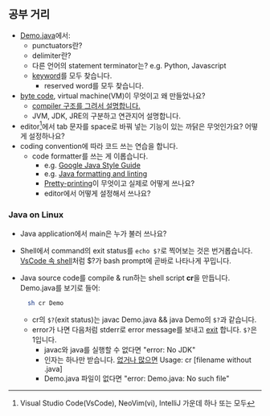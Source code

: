 ## 공부 거리

- [Demo.java](Demo.java)에서:
  - punctuators란?
  - delimiter란?
  - 다른 언어의 statement terminator는? e.g. Python, Javascript
  - [keyword](https://docs.oracle.com/javase/tutorial/java/nutsandbolts/_keywords.html)를 모두 찾습니다.
    - reserved word를 모두 찾습니다.
- [byte code](https://www.techtarget.com/whatis/definition/bytecode), virtual machine(VM)이 무엇이고 왜 만들었나요?
  - [compiler 구조를 그려서 설명합니다.][compiler]
  - JVM, JDK, JRE의 구분하고 연관지어 설명합니다.
- editor[^editors]에서 tab 문자를 space로 바꿔 넣는 기능이 있는 까닭은 무엇인가요? 어떻게 설정하나요?
- coding convention에 따라 코드 쓰는 연습을 합니다.
  - code formatter를 쓰는 게 이롭습니다.
    - e.g. [Google Java Style Guide](https://google.github.io/styleguide/javaguide.html)
    - e.g. [Java formatting and linting](https://code.visualstudio.com/docs/java/java-linting)
    - [Pretty-printing](https://en.wikipedia.org/wiki/Prettyprint)이 무엇이고 실제로 어떻게 쓰나요?
    - editor에서 어떻게 설정해서 쓰나요?

### Java on Linux

- Java application에서 main은 누가 불러 쓰나요?
- Shell에서 command의 exit status를 `echo $?`로 찍어보는 것은 번거롭습니다. [VsCode 속 shell](https://code.visualstudio.com/docs/terminal/shell-integration)처럼 $?가 bash prompt에 곧바로 나타나게 꾸밉니다.
- Java source code를 compile & run하는 shell script **cr**을 만듭니다. Demo.java를 보기로 들어:

  ```sh
    sh cr Demo
  ```
  - cr의 `$?`(exit status)는 javac Demo.java && java Demo의 `$?`과 같습니다.
  - error가 나면 다음처럼 stderr로 error message를 보내고 [exit][exit] 합니다. `$?`은 1입니다.
    - javac와 java를 실행할 수 없다면 "error: No JDK"
    - 인자는 하나만 받습니다. [없거나 많으면][args] Usage: cr [filename without .java]
    - Demo.java 파일이 없다면 "error: Demo.java: No such file"

<!-- 주석 -->
[^editors]: Visual Studio Code(VsCode), NeoVim(vi), IntelliJ 가운데 하나 또는 모두

<!-- 링크 -->
[args]: https://www.redhat.com/sysadmin/process-script-inputs
[exit]: https://www.redhat.com/sysadmin/linux-shell-command-exit-codes
[compiler]:https://www.guru99.com/java-platform.html
